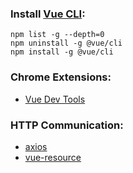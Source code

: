 ### Install [Vue CLI](https://github.com/vuejs/vue-cli):
```
npm list -g --depth=0
npm uninstall -g @vue/cli
npm install -g @vue/cli
```

### Chrome Extensions:
- [Vue Dev Tools](https://chrome.google.com/webstore/detail/vuejs-devtools/nhdogjmejiglipccpnnnanhbledajbpd)

### HTTP Communication:
- [axios](https://github.com/axios/axios)
- [vue-resource](https://github.com/vuejs/vue-resource)

